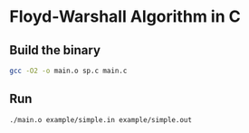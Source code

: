 # Floyd-Warshall Algorithm in C

## Build the binary

```bash
gcc -O2 -o main.o sp.c main.c
```

## Run

```bash
./main.o example/simple.in example/simple.out
```